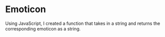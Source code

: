 # Emoticon
Using JavaScript, I created a function that takes in a string and returns the corresponding emoticon as a string.
